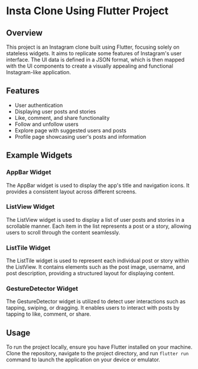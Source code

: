 # Insta Clone Using Flutter Project

## Overview

This project is an Instagram clone built using Flutter, focusing solely on stateless widgets. It aims to replicate some features of Instagram's user interface. The UI data is defined in a JSON format, which is then mapped with the UI components to create a visually appealing and functional Instagram-like application.

## Features

- User authentication
- Displaying user posts and stories
- Like, comment, and share functionality
- Follow and unfollow users
- Explore page with suggested users and posts
- Profile page showcasing user's posts and information

## Example Widgets

### AppBar Widget

The AppBar widget is used to display the app's title and navigation icons. It provides a consistent layout across different screens.

### ListView Widget

The ListView widget is used to display a list of user posts and stories in a scrollable manner. Each item in the list represents a post or a story, allowing users to scroll through the content seamlessly.

### ListTile Widget

The ListTile widget is used to represent each individual post or story within the ListView. It contains elements such as the post image, username, and post description, providing a structured layout for displaying content.

### GestureDetector Widget

The GestureDetector widget is utilized to detect user interactions such as tapping, swiping, or dragging. It enables users to interact with posts by tapping to like, comment, or share.

## Usage

To run the project locally, ensure you have Flutter installed on your machine. Clone the repository, navigate to the project directory, and run `flutter run` command to launch the application on your device or emulator.



